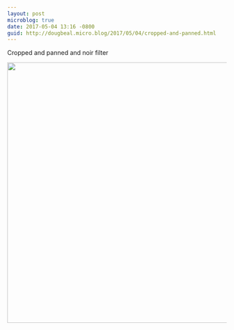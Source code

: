 ```yaml
---
layout: post
microblog: true
date: 2017-05-04 13:16 -0800
guid: http://dougbeal.micro.blog/2017/05/04/cropped-and-panned.html
---
```

Cropped and panned and noir filter

<img src="http://dougbeal.micro.blog/uploads/2017/2feb62d7d6.jpg" width="600" height="600" style="height: auto" />
